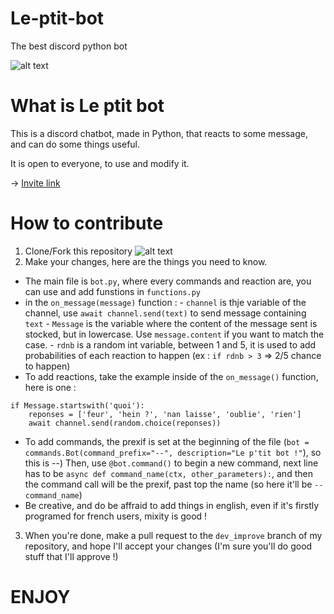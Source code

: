 # Le-ptit-bot
The best discord python bot

![alt text](https://cdn.discordapp.com/attachments/754976677808832512/771094907996733460/unknown.png)

# What is Le ptit bot

This is a discord chatbot, made in Python, that reacts to some message, and can do some things useful.

It is open to everyone, to use and modify it.

-> [Invite link](/https://discordapp.com/oauth2/authorize?&client_id=653563141002756106&scope=bot&permissions=8)

# How to contribute

1. Clone/Fork this repository ![alt text](https://github-images.s3.amazonaws.com/help/bootcamp/Bootcamp-Fork.png)
2. Make your changes, here are the things you need to know. 
 - The main file is `bot.py`, where every commands and reaction are, you can use and add funstions in `functions.py`
 - in the `on_message(message)` function :
 				- `channel` is thje variable of the channel, use `await channel.send(text)` to send message containing `text`
 				- `Message` is the variable where the content of the message sent is stocked, but in lowercase. Use `message.content` if you want to match the case.
				- `rdnb` is a random int variable, between 1 and 5, it is used to add probabilities of each reaction to happen (ex : `if rdnb > 3` => 2/5 chance to happen)
 - To add reactions, take the example inside of the `on_message()` function, here is one :
```
if Message.startswith('quoi'):
	reponses = ['feur', 'hein ?', 'nan laisse', 'oublie', 'rien']
	await channel.send(random.choice(reponses))
```
				
- To add commands, the prexif is set at the beginning of the file (`bot = commands.Bot(command_prefix="--", description="Le p'tit bot !"`), so this is --)
	Then, use `@bot.command()` to begin a new command, next line has to be `async def command_name(ctx, other_parameters):`, and then the command call will be the prexif, past top 	the 	name (so here it'll be `--command_name`)
- Be creative, and do be affraid to add things in english, even if it's firstly programed for french users, mixity is good !
3. When you're done, make a pull request to the `dev_improve` branch of my repository, and hope I'll accept your changes (I'm sure you'll do good stuff that I'll approve !)

ENJOY
============
